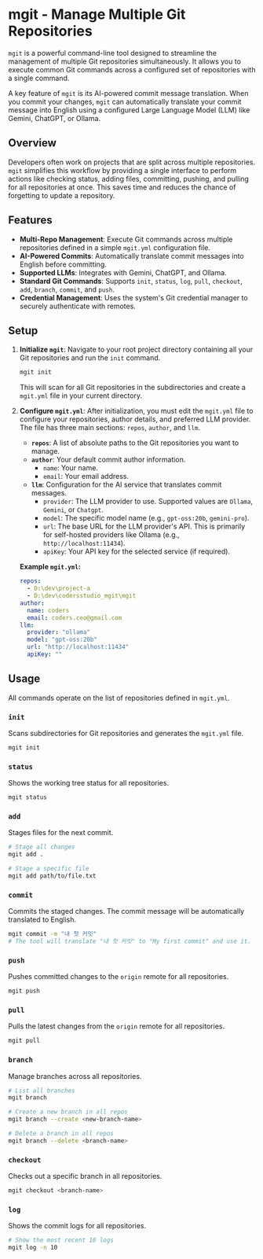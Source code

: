 # mgit - Manage Multiple Git Repositories

`mgit` is a powerful command-line tool designed to streamline the management of multiple Git repositories simultaneously. It allows you to execute common Git commands across a configured set of repositories with a single command.

A key feature of `mgit` is its AI-powered commit message translation. When you commit your changes, `mgit` can automatically translate your commit message into English using a configured Large Language Model (LLM) like Gemini, ChatGPT, or Ollama.

## Overview

Developers often work on projects that are split across multiple repositories. `mgit` simplifies this workflow by providing a single interface to perform actions like checking status, adding files, committing, pushing, and pulling for all repositories at once. This saves time and reduces the chance of forgetting to update a repository.

## Features

- **Multi-Repo Management**: Execute Git commands across multiple repositories defined in a simple `mgit.yml` configuration file.
- **AI-Powered Commits**: Automatically translate commit messages into English before committing.
- **Supported LLMs**: Integrates with Gemini, ChatGPT, and Ollama.
- **Standard Git Commands**: Supports `init`, `status`, `log`, `pull`, `checkout`, `add`, `branch`, `commit`, and `push`.
- **Credential Management**: Uses the system's Git credential manager to securely authenticate with remotes.

## Setup

1.  **Initialize `mgit`**:
    Navigate to your root project directory containing all your Git repositories and run the `init` command.
    ```sh
    mgit init
    ```
    This will scan for all Git repositories in the subdirectories and create a `mgit.yml` file in your current directory.

2.  **Configure `mgit.yml`**:
    After initialization, you must edit the `mgit.yml` file to configure your repositories, author details, and preferred LLM provider. The file has three main sections: `repos`, `author`, and `llm`.

    - **`repos`**: A list of absolute paths to the Git repositories you want to manage.
    - **`author`**: Your default commit author information.
        - `name`: Your name.
        - `email`: Your email address.
    - **`llm`**: Configuration for the AI service that translates commit messages.
        - `provider`: The LLM provider to use. Supported values are `Ollama`, `Gemini`, or `Chatgpt`.
        - `model`: The specific model name (e.g., `gpt-oss:20b`, `gemini-pro`).
        - `url`: The base URL for the LLM provider's API. This is primarily for self-hosted providers like Ollama (e.g., `http://localhost:11434`).
        - `apiKey`: Your API key for the selected service (if required).

    **Example `mgit.yml`:**
    ```yaml
    repos:
      - D:\dev\project-a
      - D:\dev\codersstudio_mgit\mgit
    author:
      name: coders
      email: coders.ceo@gmail.com
    llm:
      provider: "ollama"
      model: "gpt-oss:20b"
      url: "http://localhost:11434"
      apiKey: ""
    ```

## Usage

All commands operate on the list of repositories defined in `mgit.yml`.

### `init`
Scans subdirectories for Git repositories and generates the `mgit.yml` file.
```sh
mgit init
```

### `status`
Shows the working tree status for all repositories.
```sh
mgit status
```

### `add`
Stages files for the next commit.
```sh
# Stage all changes
mgit add .

# Stage a specific file
mgit add path/to/file.txt
```

### `commit`
Commits the staged changes. The commit message will be automatically translated to English.
```sh
mgit commit -m "내 첫 커밋"
# The tool will translate "내 첫 커밋" to "My first commit" and use it.
```

### `push`
Pushes committed changes to the `origin` remote for all repositories.
```sh
mgit push
```

### `pull`
Pulls the latest changes from the `origin` remote for all repositories.
```sh
mgit pull
```

### `branch`
Manage branches across all repositories.
```sh
# List all branches
mgit branch

# Create a new branch in all repos
mgit branch --create <new-branch-name>

# Delete a branch in all repos
mgit branch --delete <branch-name>
```

### `checkout`
Checks out a specific branch in all repositories.
```sh
mgit checkout <branch-name>
```

### `log`
Shows the commit logs for all repositories.
```sh
# Show the most recent 10 logs
mgit log -n 10
```